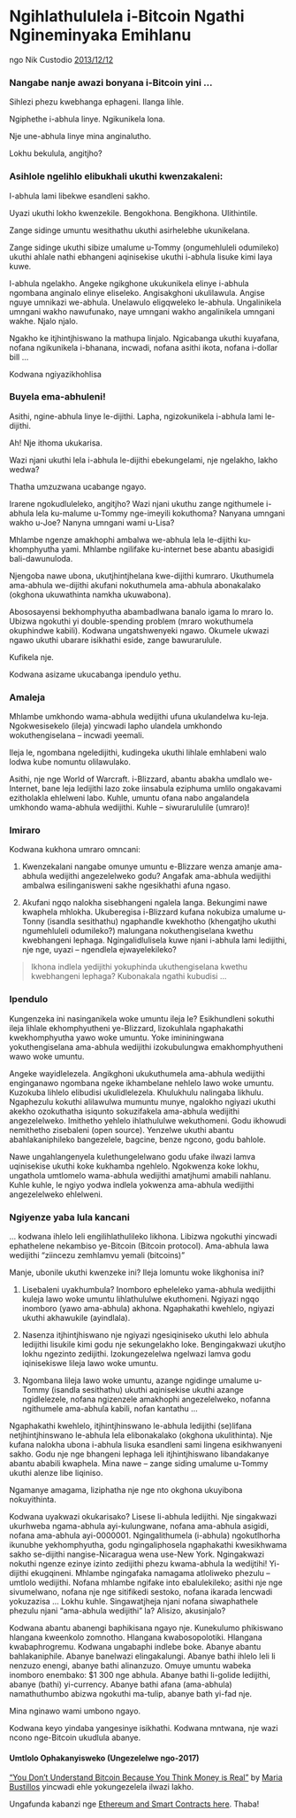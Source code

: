 # Ngihlathululela i-Bitcoin Ngathi Ngineminyaka Emihlanu

ngo Nik Custodio [2013/12/12](https://www.freecodecamp.org/news/explain-bitcoin-like-im-five-73b4257ac833/)

<LanguageDropdown/>

### Nangabe nanje awazi bonyana i-Bitcoin yini …

Sihlezi phezu kwebhanga ephageni. Ilanga lihle.

Ngiphethe i-abhula linye. Ngikunikela lona.

Nje une-abhula linye mina anginalutho.

Lokhu bekulula, angitjho?

### Asihlole ngelihlo elibukhali ukuthi kwenzakaleni:

I-abhula lami libekwe esandleni sakho.

Uyazi ukuthi lokho kwenzekile. Bengokhona. Bengikhona. Ulithintile.

Zange sidinge umuntu wesithathu ukuthi asirhelebhe ukunikelana.

Zange sidinge ukuthi sibize umalume u-Tommy (ongumehluleli odumileko) ukuthi ahlale nathi ebhangeni aqinisekise ukuthi i-abhula lisuke kimi laya kuwe.

I-abhula ngelakho. Angeke ngikghone ukukunikela elinye i-abhula ngombana anginalo elinye eliseleko. Angisakghoni ukulilawula. Angise nguye umnikazi we-abhula. Unelawulo eligqweleko le-abhula. Ungalinikela umngani wakho nawufunako, naye umngani wakho angalinikela umngani wakhe. Njalo njalo.

Ngakho ke itjhintjhiswano la mathupa linjalo. Ngicabanga ukuthi kuyafana, nofana ngikunikela i-bhanana, incwadi, nofana asithi ikota, nofana i-dollar bill …

Kodwana ngiyazikhohlisa

### Buyela ema-abhuleni!

Asithi, ngine-abhula linye le-dijithi. Lapha, ngizokunikela i-abhula lami le-dijithi.

Ah! Nje ithoma ukukarisa.

Wazi njani ukuthi lela i-abhula le-dijithi ebekungelami, nje ngelakho, lakho wedwa?

Thatha umzuzwana ucabange ngayo.

Irarene ngokudluleleko, angitjho? Wazi njani ukuthu zange ngithumele i-abhula lela ku-malume u-Tommy nge-imeyili kokuthoma? Nanyana umngani wakho u-Joe? Nanyna umngani wami u-Lisa?

Mhlambe ngenze amakhophi ambalwa we-abhula lela le-dijithi ku-khomphyutha yami. Mhlambe ngilifake ku-internet bese abantu abasigidi bali-dawunuloda.

Njengoba nawe ubona, ukutjhintjhelana kwe-dijithi kumraro. Ukuthumela ama-abhula we-dijithi akufani nokuthumela ama-abhula abonakalako (okghona ukuwathinta namkha ukuwabona).

Abososayensi bekhomphyutha abambadlwana banalo igama lo mraro lo. Ubizwa ngokuthi  yi double-spending problem (mraro wokuthumela okuphindwe kabili). Kodwana ungatshwenyeki ngawo. Okumele ukwazi ngawo ukuthi ubarare isikhathi eside, zange bawurarulule.

Kufikela nje.

Kodwana asizame ukucabanga ipendulo yethu.

### Amaleja

Mhlambe umkhondo wama-abhula wedijithi ufuna ukulandelwa ku-leja. Ngokwesisekelo (ileja) yincwadi lapho ulandela umkhondo wokuthengiselana – incwadi yeemali.

Ileja le, ngombana ngeledijithi, kudingeka ukuthi lihlale emhlabeni walo lodwa kube nomuntu olilawulako.

Asithi, nje nge World of Warcraft. i-Blizzard, abantu abakha umdlalo we-Internet, bane leja ledijithi lazo zoke iinsabula eziphuma umlilo ongakavami ezitholakla ehlelweni labo. Kuhle, umuntu ofana nabo angalandela umkhondo wama-abhula wedijithi. Kuhle – siwurarululile (umraro)!

### Imiraro

Kodwana kukhona umraro omncani:

1. Kwenzekalani nangabe omunye umuntu e-Blizzare wenza amanje ama-abhula wedijithi angezelelweko godu? Angafak ama-abhula wedijithi ambalwa esilinganisweni sakhe ngesikhathi afuna ngaso.

2. Akufani ngqo nalokha sisebhangeni ngalela langa. Bekungimi nawe kwaphela mhlokha. Ukuberegisa i-Blizzard kufana nokubiza umalume u-Tonny (isandla sesithathu) ngaphandle kwekhotho (khengatjho ukuthi ngumehluleli odumileko?) malungana nokuthengiselana kwethu kwebhangeni lephaga. Ngingalidlulisela kuwe njani i-abhula lami ledijithi, nje nge, uyazi – ngendlela ejwayelekileko?

> Ikhona indlela yedijithi yokuphinda ukuthengiselana kwethu kwebhangeni lephaga? Kubonakala ngathi kubudisi …

### Ipendulo

Kungenzeka ini nasinganikela woke umuntu ileja le? Esikhundleni sokuthi ileja lihlale ekhomphyutheni ye-Blizzard, lizokuhlala ngaphakathi kwekhomphyutha yawo woke umuntu. Yoke imininingwana yokuthengiselana ama-abhula wedijithi izokubulungwa emakhomphyutheni wawo woke umuntu.

Angeke wayidlelezela. Angikghoni ukukuthumela ama-abhula wedijithi enginganawo ngombana ngeke ikhambelane nehlelo lawo woke umuntu. Kuzokuba lihlelo elibudisi ukulidlelezela. Khulukhulu nalingaba likhulu. Ngaphezulu kokuthi alilawulwa mumuntu munye¸ ngalokho ngiyazi ukuthi akekho ozokuthatha isiqunto sokuzifakela ama-abhula wedijithi angezelelweko. Imithetho yehlelo  ihlathululwe wekuthomeni. Godu ikhowudi nemithetho zisebaleni (open source). Yenzelwe ukuthi abantu abahlakaniphileko bangezelele, bagcine, benze ngcono, godu bahlole.

Nawe ungahlangenyela kulethungelelwano godu ufake ilwazi lamva uqinisekise ukuthi koke kukhamba ngehlelo. Ngokwenza koke lokhu, ungathola umtlomelo wama-abhula wedijithi amatjhumi amabili nahlanu. Kuhle kuhle, le ngiyo yodwa indlela yokwenza ama-abhula wedijithi angezelelweko ehlelweni.

### Ngiyenze yaba lula kancani

… kodwana ihlelo leli engilihlathulileko likhona. Libizwa ngokuthi yincwadi ephathelene nekambiso ye-Bitcoin (Bitcoin protocol). Ama-abhula lawa wedijithi “ziincezu zemhlamvu yemali (bitcoins)”

Manje, ubonile ukuthi kwenzeke ini? Ileja lomuntu woke likghonisa ini?

1. Lisebaleni uyakhumbula? Inomboro epheleleko yama-abhula wedijithi kuleja lawo woke umuntu lihlathululwe ekuthomeni. Ngiyazi ngqo inomboro (yawo ama-abhula) akhona. Ngaphakathi kwehlelo, ngiyazi ukuthi akhawukile (ayindlala).

2. Nasenza itjhintjhiswano nje ngiyazi ngesiqiniseko ukuthi lelo abhula ledijithi lisukile kimi godu nje sekungelakho loke. Bengingakwazi ukutjho lokhu ngezinto zedijithi. Izokungezelelwa ngelwazi lamva godu iqinisekiswe lileja lawo woke umuntu.
    
3. Ngombana lileja lawo woke umuntu, azange ngidinge umalume u-Tommy (isandla sesithathu) ukuthi aqinisekise ukuthi azange ngidlelezele, nofana ngizenzele amakhophi angezelelweko, nofanna ngithumele ama-abhula kabili, nofan kantathu …

Ngaphakathi kwehlelo, itjhintjhinswano le-abhula ledijithi (se)lifana netjhintjhinswano le-abhula lela elibonakalako (okghona ukulithinta). Nje kufana nalokha ubona i-abhula lisuka esandleni sami lingena esikhwanyeni sakho. Godu nje nge bhangeni lephaga leli itjhintjhiswano libandakanye abantu ababili kwaphela. Mina nawe – zange siding umalume u-Tommy ukuthi alenze libe liqiniso.

Ngamanye amagama, liziphatha nje nge nto okghona ukuyibona nokuyithinta.

Kodwana uyakwazi okukarisako? Lisese li-abhula ledijithi. Nje singakwazi ukurhweba ngama-abhula ayi-kulungwane, nofana ama-abhula asigidi, nofana ama-abhula ayi-0000001. Ngingalithumela (i-abhula) ngokutlhorha ikunubhe yekhomphyutha, godu ngingaliphosela ngaphakathi kwesikhwama sakho se-dijithi nangise-Nicaragua wena use-New York. Ngingakwazi nokuthi ngenze ezinye izinto zedijithi phezu kwama-abhula la wedijtihi! Yi-dijithi ekugqineni.
Mhlambe ngingafaka namagama atloliweko phezulu – umtlolo wedijithi. Nofana mhlambe ngifake into ebalulekileko; asithi nje nge sivumelwano, nofana nje nge sitifikedi sestoko, nofana ikarada lencwadi yokuzazisa …
Lokhu kuhle. Singawatjheja njani nofana siwaphathele phezulu njani “ama-abhula wedijithi” la? Alisizo, akusinjalo?

Kodwana abantu abanengi baphikisana ngayo nje. Kunekulumo phikiswano hlangana kweenkolo zomnotho. Hlangana kwabosopolotiki. Hlangana kwabaphrogremu. Kodwana ungabaphi indlebe boke. Abanye abantu bahlakaniphile. Abanye banelwazi elingakalungi. Abanye bathi ihlelo leli li nenzuzo enengi, abanye bathi alinanzuzo. Omuye umuntu wabeka inomboro enembako: $1 300 nge abhula. Abanye bathi li-golide ledijithi, abanye (bathi) yi-currency. Abanye bathi afana (ama-abhula) namathuthumbo abizwa ngokuthi ma-tulip, abanye bath yi-fad nje.

Mina nginawo wami umbono ngayo. 

Kodwana keyo yindaba yangesinye isikhathi. Kodwana mntwana, nje wazi ncono nge-Bitcoin ukudlula abanye.

#### Umtlolo Ophakanyisweko (Ungezelelwe ngo-2017)

[“You Don’t Understand Bitcoin Because You Think Money is Real”](https://medium.com/@mariabustillos/you-dont-understand-bitcoin-because-you-think-money-is-real-5aef45b8e952?source=linkShare-2d6f142ff3cc-1512362100) by [Maria Bustillos](https://www.freecodecamp.org/news/explain-bitcoin-like-im-five-73b4257ac833/undefined) yincwadi ehle yokungezelela ilwazi lakho.

Ungafunda kabanzi nge [Ethereum and Smart Contracts here](https://medium.freecodecamp.org/smart-contracts-for-dummies-a1ba1e0b9575?source=linkShare-2d6f142ff3cc-1512086124). Thaba!